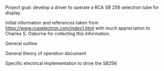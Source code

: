 Project goal:
develop a driver to operate a RCA SB 256 selectron tube for display.

Initial information  and references taken from https://www.rcaselectron.com/index1.html with much appreciation to Charles S. Osborne for collecting this information.

General outline

General theory of operation document

Specific electrical implementation to drive the SB256
